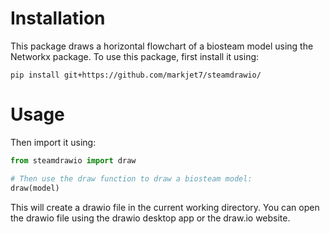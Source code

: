 # Installation
This package draws a horizontal flowchart of a biosteam model using the Networkx package.
To use this package, first install it using:
```
pip install git+https://github.com/markjet7/steamdrawio/
```
# Usage 
Then import it using:
```python
from steamdrawio import draw

# Then use the draw function to draw a biosteam model:
draw(model)
```

This will create a drawio file in the current working directory.
You can open the drawio file using the drawio desktop app or the draw.io website.
